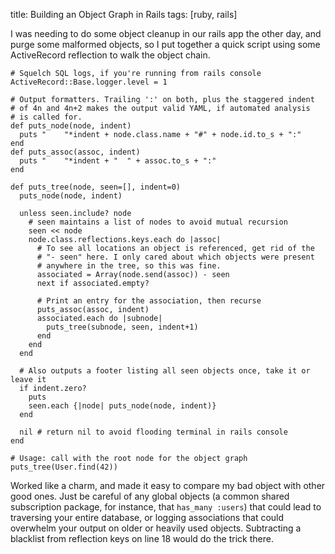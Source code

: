 title: Building an Object Graph in Rails
tags: [ruby, rails]

I was needing to do some object cleanup in our rails app the other day, and purge some malformed objects, so I put together a quick script using some ActiveRecord reflection to walk the object chain.

    # Squelch SQL logs, if you're running from rails console
    ActiveRecord::Base.logger.level = 1

    # Output formatters. Trailing ':' on both, plus the staggered indent
    # of 4n and 4n+2 makes the output valid YAML, if automated analysis
    # is called for.
    def puts_node(node, indent)
      puts "    "*indent + node.class.name + "#" + node.id.to_s + ":"
    end
    def puts_assoc(assoc, indent)
      puts "    "*indent + "  " + assoc.to_s + ":"
    end

    def puts_tree(node, seen=[], indent=0)
      puts_node(node, indent)

      unless seen.include? node
        # seen maintains a list of nodes to avoid mutual recursion
        seen << node
        node.class.reflections.keys.each do |assoc|
          # To see all locations an object is referenced, get rid of the
          # "- seen" here. I only cared about which objects were present
          # anywhere in the tree, so this was fine.
          associated = Array(node.send(assoc)) - seen
          next if associated.empty?

          # Print an entry for the association, then recurse
          puts_assoc(assoc, indent)
          associated.each do |subnode|
            puts_tree(subnode, seen, indent+1)
          end
        end
      end

      # Also outputs a footer listing all seen objects once, take it or leave it
      if indent.zero?
        puts
        seen.each {|node| puts_node(node, indent)}
      end

      nil # return nil to avoid flooding terminal in rails console
    end

    # Usage: call with the root node for the object graph
    puts_tree(User.find(42))

Worked like a charm, and made it easy to compare my bad object with other good ones. Just be careful of any global objects (a common shared subscription package, for instance, that `has_many :users`) that could lead to traversing your entire database, or logging associations that could overwhelm your output on older or heavily used objects. Subtracting a blacklist from reflection keys on line 18 would do the trick there.
